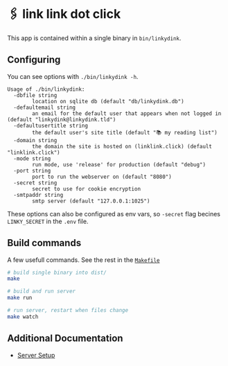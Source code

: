 # 🖇 link link dot click

This app is contained within a single binary in `bin/linkydink`.

## Configuring

You can see options with `./bin/linkydink -h`.

```
Usage of ./bin/linkydink:
  -dbfile string
    	location on sqlite db (default "db/linkydink.db")
  -defaultemail string
    	an email for the default user that appears when not logged in (default "linkydink@linkydink.tld")
  -defaultusertitle string
    	the default user's site title (default "📚 my reading list")
  -domain string
    	the domain the site is hosted on (linklink.click) (default "linklink.click")
  -mode string
    	run mode, use 'release' for production (default "debug")
  -port string
    	port to run the webserver on (default "8080")
  -secret string
    	secret to use for cookie encryption
  -smtpaddr string
    	smtp server (default "127.0.0.1:1025")
```

These options can also be configured as env vars, so `-secret` flag becines `LINKY_SECRET` in the `.env` file.

## Build commands

A few usefull commands. See the rest in the [`Makefile`](./Makefile)

```bash
# build single binary into dist/
make

# build and run server
make run

# run server, restart when files change
make watch
```

## Additional Documentation

 - [Server Setup](./docs/server-setup.md)
